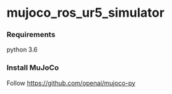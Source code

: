 # mujoco_ros_ur5_simulator

### Requirements

python 3.6

### Install MuJoCo

Follow https://github.com/openai/mujoco-py


